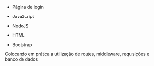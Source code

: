 - Página de login

- JavaScript
- NodeJS
- HTML
- Bootstrap

Colocando em prática a utilização de routes, middleware, requisições e banco de dados
 
